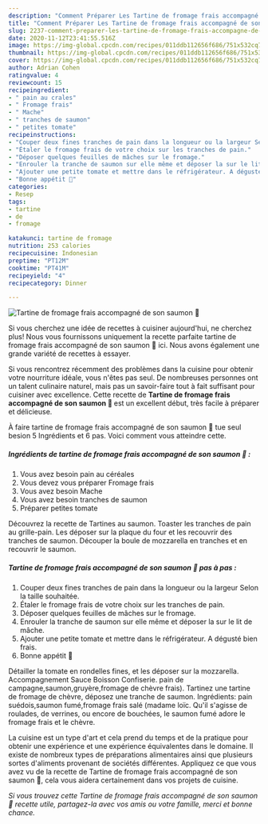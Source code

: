 ```yaml
---
description: "Comment Préparer Les Tartine de fromage frais accompagné de son saumon 🍞"
title: "Comment Préparer Les Tartine de fromage frais accompagné de son saumon 🍞"
slug: 2237-comment-preparer-les-tartine-de-fromage-frais-accompagne-de-son-saumon
date: 2020-11-12T23:41:55.516Z
image: https://img-global.cpcdn.com/recipes/011ddb112656f686/751x532cq70/tartine-de-fromage-frais-accompagne-de-son-saumon-🍞-photo-principale-de-la-recette.jpg
thumbnail: https://img-global.cpcdn.com/recipes/011ddb112656f686/751x532cq70/tartine-de-fromage-frais-accompagne-de-son-saumon-🍞-photo-principale-de-la-recette.jpg
cover: https://img-global.cpcdn.com/recipes/011ddb112656f686/751x532cq70/tartine-de-fromage-frais-accompagne-de-son-saumon-🍞-photo-principale-de-la-recette.jpg
author: Adrian Cohen
ratingvalue: 4
reviewcount: 15
recipeingredient:
- " pain au crales"
- " Fromage frais"
- " Mache"
- " tranches de saumon"
- " petites tomate"
recipeinstructions:
- "Couper deux fines tranches de pain dans la longueur ou la largeur Selon la taille souhaitée."
- "Étaler le fromage frais de votre choix sur les tranches de pain."
- "Déposer quelques feuilles de mâches sur le fromage."
- "Enrouler la tranche de saumon sur elle même et déposer la sur le lit de mâche."
- "Ajouter une petite tomate et mettre dans le réfrigérateur. A dégusté bien frais."
- "Bonne appétit 🥰"
categories:
- Resep
tags:
- tartine
- de
- fromage

katakunci: tartine de fromage 
nutrition: 253 calories
recipecuisine: Indonesian
preptime: "PT12M"
cooktime: "PT41M"
recipeyield: "4"
recipecategory: Dinner

---
```



![Tartine de fromage frais accompagné de son saumon 🍞](https://img-global.cpcdn.com/recipes/011ddb112656f686/751x532cq70/tartine-de-fromage-frais-accompagne-de-son-saumon-🍞-photo-principale-de-la-recette.jpg)

Si vous cherchez une idée de recettes à cuisiner aujourd'hui, ne cherchez plus! Nous vous fournissons uniquement la recette parfaite tartine de fromage frais accompagné de son saumon 🍞 ici. Nous avons également une grande variété de recettes à essayer.

Si vous rencontrez récemment des problèmes dans la cuisine pour obtenir votre nourriture idéale, vous n'êtes pas seul. De nombreuses personnes ont un talent culinaire naturel, mais pas un savoir-faire tout à fait suffisant pour cuisiner avec excellence. Cette recette de <strong> Tartine de fromage frais accompagné de son saumon 🍞 </strong> est un excellent début, très facile à préparer et délicieuse.

<!--inarticleads1-->

À faire tartine de fromage frais accompagné de son saumon 🍞 tue seul besion 5 Ingrédients et 6 pas. Voici comment vous atteindre cette.

##### Ingrédients de tartine de fromage frais accompagné de son saumon 🍞 :

1. Vous avez besoin  pain au céréales
1. Vous devez vous préparer  Fromage frais
1. Vous avez besoin  Mache
1. Vous avez besoin  tranches de saumon
1. Préparer  petites tomate


Découvrez la recette de Tartines au saumon. Toaster les tranches de pain au grille-pain. Les déposer sur la plaque du four et les recouvrir des tranches de saumon. Découper la boule de mozzarella en tranches et en recouvrir le saumon. 

<!--inarticleads2-->

##### Tartine de fromage frais accompagné de son saumon 🍞 pas à pas :

1. Couper deux fines tranches de pain dans la longueur ou la largeur Selon la taille souhaitée.
1. Étaler le fromage frais de votre choix sur les tranches de pain.
1. Déposer quelques feuilles de mâches sur le fromage.
1. Enrouler la tranche de saumon sur elle même et déposer la sur le lit de mâche.
1. Ajouter une petite tomate et mettre dans le réfrigérateur. A dégusté bien frais.
1. Bonne appétit 🥰


Détailler la tomate en rondelles fines, et les déposer sur la mozzarella. Accompagnement Sauce Boisson Confiserie. pain de campagne,saumon,gruyère,fromage de chèvre frais). Tartinez une tartine de fromage de chèvre, déposez une tranche de saumon. Ingrédients: pain suédois,saumon fumé,fromage frais salé (madame loïc. Qu&#39;il s&#39;agisse de roulades, de verrines, ou encore de bouchées, le saumon fumé adore le fromage frais et le chèvre. 

<!--inarticleads1-->

<p>
La cuisine est un type d'art et cela prend du temps et de la pratique pour obtenir une expérience et une expérience équivalentes dans le domaine. Il existe de nombreux types de préparations alimentaires ainsi que plusieurs sortes d'aliments provenant de sociétés différentes. Appliquez ce que vous avez vu de la recette de Tartine de fromage frais accompagné de son saumon 🍞, cela vous aidera certainement dans vos projets de cuisine.
</p>

<p>
<i>Si vous trouvez cette Tartine de fromage frais accompagné de son saumon 🍞 recette utile, partagez-la avec vos amis ou votre famille, merci et bonne chance.</i>
</p>
